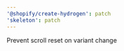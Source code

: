 ```yaml
---
'@shopify/create-hydrogen': patch
'skeleton': patch
---
```


Prevent scroll reset on variant change
